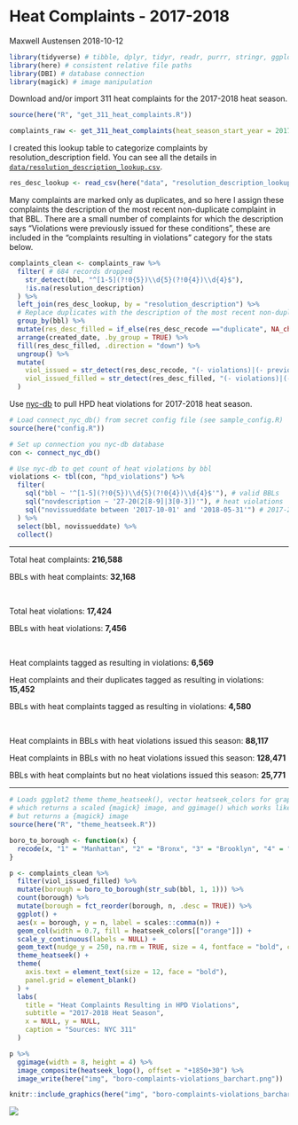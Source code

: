 Heat Complaints - 2017-2018
================
Maxwell Austensen
2018-10-12

``` r
library(tidyverse) # tibble, dplyr, tidyr, readr, purrr, stringr, ggplot2
library(here) # consistent relative file paths
library(DBI) # database connection
library(magick) # image manipulation
```

Download and/or import 311 heat complaints for the 2017-2018 heat
season.

``` r
source(here("R", "get_311_heat_complaints.R"))

complaints_raw <- get_311_heat_complaints(heat_season_start_year = 2017, data_dir = here("data"))
```

I created this lookup table to categorize complaints by
resolution\_description field. You can see all the details in
[`data/resolution_description_lookup.csv`](data/resolution_description_lookup.csv).

``` r
res_desc_lookup <- read_csv(here("data", "resolution_description_lookup.csv"), col_types = "cc")
```

Many complaints are marked only as duplicates, and so here I assign
these complaints the description of the most recent non-duplicate
complaint in that BBL. There are a small number of complaints for which
the description says “Violations were previously issued for these
conditions”, these are included in the “complaints resulting in
violations” category for the stats below.

``` r
complaints_clean <- complaints_raw %>% 
  filter( # 684 records dropped
    str_detect(bbl, "^[1-5](?!0{5})\\d{5}(?!0{4})\\d{4}$"),
    !is.na(resolution_description)
  ) %>% 
  left_join(res_desc_lookup, by = "resolution_description") %>% 
  # Replace duplicates with the description of the most recent non-duplicate in that BBL
  group_by(bbl) %>% 
  mutate(res_desc_filled = if_else(res_desc_recode =="duplicate", NA_character_, res_desc_recode)) %>% 
  arrange(created_date, .by_group = TRUE) %>% 
  fill(res_desc_filled, .direction = "down") %>% 
  ungroup() %>% 
  mutate(
    viol_issued = str_detect(res_desc_recode, "(- violations)|(- previous violations)"),
    viol_issued_filled = str_detect(res_desc_filled, "(- violations)|(- previous violations)")
  )
```

Use [nyc-db](https://github.com/aepyornis/nyc-db) to pull HPD heat
violations for 2017-2018 heat season.

``` r
# Load connect_nyc_db() from secret config file (see sample_config.R)
source(here("config.R"))

# Set up connection you nyc-db database
con <- connect_nyc_db()

# Use nyc-db to get count of heat violations by bbl
violations <- tbl(con, "hpd_violations") %>% 
  filter(
    sql("bbl ~ '^[1-5](?!0{5})\\d{5}(?!0{4})\\d{4}$'"), # valid BBLs
    sql("novdescription ~ '27-20(2[8-9]|3[0-3])'"), # heat violations
    sql("novissueddate between '2017-10-01' and '2018-05-31'") # 2017-2018 heat season
  ) %>% 
  select(bbl, novissueddate) %>% 
  collect()
```

-----

Total heat complaints: **216,588**

BBLs with heat complaints: **32,168**

<br>

Total heat violations: **17,424**

BBLs with heat violations: **7,456**

<br>

Heat complaints tagged as resulting in violations: **6,569**

Heat complaints and their duplicates tagged as resulting in violations:
**15,452**

BBLs with heat complaints tagged as resulting in violations: **4,580**

<br>

Heat complaints in BBLs with heat violations issued this season:
**88,117**

Heat complaints in BBLs with no heat violations issued this season:
**128,471**

BBLs with heat complaints but no heat violations issued this season:
**25,771**

-----

``` r
# Loads ggplot2 theme theme_heatseek(), vector heatseek_colors for graphs, heatseek_logo()
# which returns a scaled {magick} image, and ggimage() which works like ggsave
# but returns a {magick} image
source(here("R", "theme_heatseek.R"))

boro_to_borough <- function(x) {
  recode(x, "1" = "Manhattan", "2" = "Bronx", "3" = "Brooklyn", "4" = "Queens", "5" = "Staten Island")
}

p <- complaints_clean %>% 
  filter(viol_issued_filled) %>% 
  mutate(borough = boro_to_borough(str_sub(bbl, 1, 1))) %>% 
  count(borough) %>% 
  mutate(borough = fct_reorder(borough, n, .desc = TRUE)) %>% 
  ggplot() +
  aes(x = borough, y = n, label = scales::comma(n)) +
  geom_col(width = 0.7, fill = heatseek_colors[["orange"]]) +
  scale_y_continuous(labels = NULL) +
  geom_text(nudge_y = 250, na.rm = TRUE, size = 4, fontface = "bold", color = heatseek_colors["orange"]) +
  theme_heatseek() +
  theme(
    axis.text = element_text(size = 12, face = "bold"),
    panel.grid = element_blank()
  ) +
  labs(
    title = "Heat Complaints Resulting in HPD Violations",
    subtitle = "2017-2018 Heat Season",
    x = NULL, y = NULL,
    caption = "Sources: NYC 311"
  )

p %>% 
  ggimage(width = 8, height = 4) %>% 
  image_composite(heatseek_logo(), offset = "+1850+30") %>% 
  image_write(here("img", "boro-complaints-violations_barchart.png"))

knitr::include_graphics(here("img", "boro-complaints-violations_barchart.png"))
```

![](/Users/maxwell/repos/heatseek-blogs/img/boro-complaints-violations_barchart.png)<!-- -->

